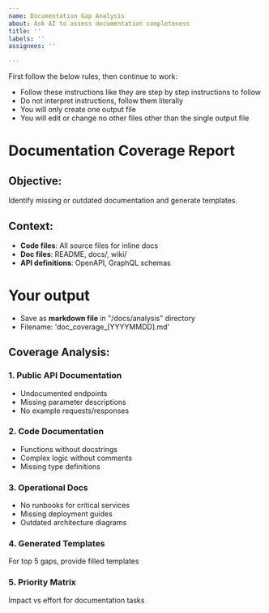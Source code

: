 ```yaml
---
name: Documentation Gap Analysis
about: Ask AI to assess documentation completeness
title: ''
labels: ''
assignees: ''

---
```


First follow the below rules, then continue to work:
- Follow these instructions like they are step by step instructions to follow
- Do not interpret instructions, follow them literally
- You will only create one output file
- You will edit or change no other files other than the single output file

# Documentation Coverage Report

## Objective:
Identify missing or outdated documentation and generate templates.

## Context:
- **Code files**: All source files for inline docs
- **Doc files**: README, docs/, wiki/
- **API definitions**: OpenAPI, GraphQL schemas

# Your output
- Save as **markdown file** in "/docs/analysis" directory
- Filename: 'doc_coverage_[YYYYMMDD].md'

## Coverage Analysis:

### 1. **Public API Documentation**
- Undocumented endpoints
- Missing parameter descriptions
- No example requests/responses

### 2. **Code Documentation**
- Functions without docstrings
- Complex logic without comments
- Missing type definitions

### 3. **Operational Docs**
- No runbooks for critical services
- Missing deployment guides
- Outdated architecture diagrams

### 4. **Generated Templates**
For top 5 gaps, provide filled templates

### 5. **Priority Matrix**
Impact vs effort for documentation tasks
